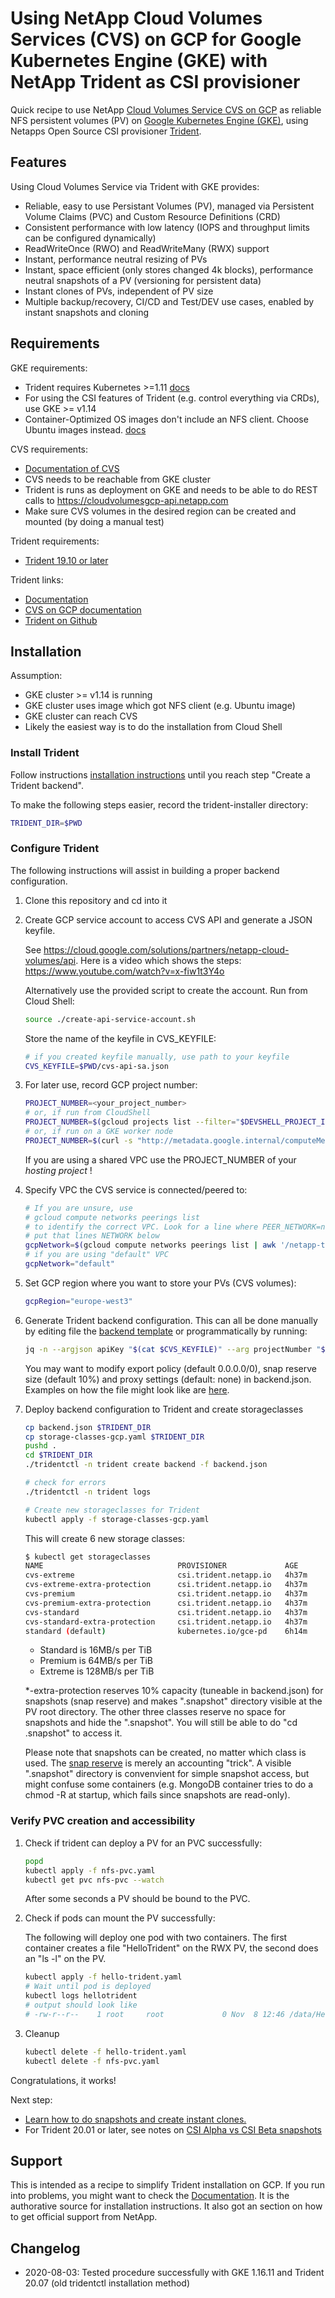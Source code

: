 # Using NetApp Cloud Volumes Services (CVS) on GCP for Google Kubernetes Engine (GKE) with NetApp Trident as CSI provisioner

Quick recipe to use NetApp [Cloud Volumes Service CVS on GCP](https://cloud.netapp.com/cloud-volumes-service-for-gcp) as reliable NFS persistent volumes (PV) on [Google Kubernetes Engine (GKE)](https://cloud.google.com/kubernetes-engine/), using Netapps Open Source CSI provisioner [Trident](https://github.com/NetApp/trident).

## Features
Using Cloud Volumes Service via Trident with GKE provides:
* Reliable, easy to use Persistant Volumes (PV), managed via Persistent Volume Claims (PVC) and Custom Resource Definitions (CRD)
* Consistent performance with low latency (IOPS and throughput limits can be configured dynamically)
* ReadWriteOnce (RWO) and ReadWriteMany (RWX) support
* Instant, performance neutral resizing of PVs
* Instant, space efficient (only stores changed 4k blocks), performance neutral snapshots of a PV (versioning for persistent data)
* Instant clones of PVs, independent of PV size
* Multiple backup/recovery, CI/CD and Test/DEV use cases, enabled by instant snapshots and cloning

## Requirements
GKE requirements:
* Trident requires Kubernetes >=1.11 [docs](https://netapp-trident.readthedocs.io/en/latest/support/requirements.html#supported-frontends-orchestrators)
* For using the CSI features of Trident (e.g. control everything via CRDs), use GKE >= v1.14
* Container-Optimized OS images don't include an NFS client. Choose Ubuntu images instead. [docs](https://cloud.google.com/kubernetes-engine/docs/concepts/node-images)

CVS requirements:
* [Documentation of CVS](https://cloud.google.com/solutions/partners/netapp-cloud-volumes)
* CVS needs to be reachable from GKE cluster
* Trident is runs as deployment on GKE and needs to be able to do REST calls to https://cloudvolumesgcp-api.netapp.com
* Make sure CVS volumes in the desired region can be created and mounted (by doing a manual test)

Trident requirements:
* [Trident 19.10 or later](https://netapp.io/2019/10/30/trident-19-10/)

Trident links:
* [Documentation](https://netapp-trident.readthedocs.io/en/latest/)
* [CVS on GCP documentation](https://netapp-trident.readthedocs.io/en/latest/kubernetes/operations/tasks/backends/cvs_gcp.html)
* [Trident on Github](https://github.com/NetApp/trident)

## Installation

Assumption:
* GKE cluster >= v1.14 is running
* GKE cluster uses image which got NFS client (e.g. Ubuntu image)
* GKE cluster can reach CVS
* Likely the easiest way is to do the installation from Cloud Shell

### Install Trident
Follow instructions [installation instructions](https://netapp-trident.readthedocs.io/en/latest/kubernetes/deploying.html) until you reach step "Create a Trident backend".

To make the following steps easier, record the trident-installer directory:
```bash
TRIDENT_DIR=$PWD
```

### Configure Trident
The following instructions will assist in building a proper backend configuration.

1. Clone this repository and cd into it
1. Create GCP service account to access CVS API and generate a JSON keyfile.

   See https://cloud.google.com/solutions/partners/netapp-cloud-volumes/api. Here is a video which shows the steps: https://www.youtube.com/watch?v=x-fiw1t3Y4o
   
   Alternatively use the provided script to create the account. Run from Cloud Shell:

    ```bash
    source ./create-api-service-account.sh
    ```
    Store the name of the keyfile in CVS_KEYFILE:
    ```bash
    # if you created keyfile manually, use path to your keyfile
    CVS_KEYFILE=$PWD/cvs-api-sa.json
    ```
1. For later use, record GCP project number:
    ```bash
    PROJECT_NUMBER=<your_project_number>
    # or, if run from CloudShell
    PROJECT_NUMBER=$(gcloud projects list --filter="$DEVSHELL_PROJECT_ID" --format="value(PROJECT_NUMBER)")
    # or, if run on a GKE worker node
    PROJECT_NUMBER=$(curl -s "http://metadata.google.internal/computeMetadata/v1/project/numeric-project-id" -H "Metadata-Flavor: Google")
    ```
    If you are using a shared VPC use the PROJECT_NUMBER of your *hosting project* !
1. Specify VPC the CVS service is connected/peered to:
    ```bash
    # If you are unsure, use
    # gcloud compute networks peerings list
    # to identify the correct VPC. Look for a line where PEER_NETWORK=netapp-tenant-vpc and
    # put that lines NETWORK below
    gcpNetwork=$(gcloud compute networks peerings list | awk '/netapp-tenant-vpc/ {print $2}')
    # if you are using "default" VPC
    gcpNetwork="default"
    ```
1. Set GCP region where you want to store your PVs (CVS volumes):
    ```bash
    gcpRegion="europe-west3"
    ```
1. Generate Trident backend configuration. This can all be done manually by editing file the [backend template](./backend-cvs-gcp-advanced-template.json) or programmatically by running:
    ```bash
    jq -n --argjson apiKey "$(cat $CVS_KEYFILE)" --arg projectNumber "$PROJECT_NUMBER" --arg gcpRegion "$gcpRegion" --arg network "$gcpNetwork" -f backend-cvs-gcp-advanced-template.json > backend.json
    ```
    You may want to modify export policy (default 0.0.0.0/0), snap reserve size (default 10%) and proxy settings (default: none) in backend.json. Examples on how the file might look like are [here](https://netapp-trident.readthedocs.io/en/latest/kubernetes/operations/tasks/backends/cvs_gcp.html).

1. Deploy backend configuration to Trident and create storageclasses
    ```bash
    cp backend.json $TRIDENT_DIR
    cp storage-classes-gcp.yaml $TRIDENT_DIR
    pushd .
    cd $TRIDENT_DIR
    ./tridentctl -n trident create backend -f backend.json

    # check for errors
    ./tridentctl -n trident logs

    # Create new storageclasses for Trident
    kubectl apply -f storage-classes-gcp.yaml
    ```
    This will create 6 new storage classes: 
    ```bash
    $ kubectl get storageclasses
    NAME                              PROVISIONER             AGE
    cvs-extreme                       csi.trident.netapp.io   4h37m
    cvs-extreme-extra-protection      csi.trident.netapp.io   4h37m
    cvs-premium                       csi.trident.netapp.io   4h37m
    cvs-premium-extra-protection      csi.trident.netapp.io   4h37m
    cvs-standard                      csi.trident.netapp.io   4h37m
    cvs-standard-extra-protection     csi.trident.netapp.io   4h37m
    standard (default)                kubernetes.io/gce-pd    6h14m
    ```
    * Standard is 16MB/s per TiB
    * Premium is 64MB/s per TiB
    * Extreme is 128MB/s per TiB

    *-extra-protection reserves 10% capacity (tuneable in backend.json) for snapshots (snap reserve) and makes ".snapshot" directory visible at the PV root directory. The other three classes reserve no space for snapshots and hide the ".snapshot". You will still be able to do "cd .snapshot" to access it.

    Please note that snapshots can be created, no matter which class is used. The [snap reserve](https://kb.netapp.com/app/answers/answer_view/a_id/1004547/~/how-does-the-snapshot-reserve-work%3F-) is merely an accounting "trick". A visible ".snapshot" directory is convenvient for simple snapshot access, but might confuse some containers (e.g. MongoDB container tries to do a chmod -R at startup, which fails since snapshots are read-only).

### Verify PVC creation and accessibility
1. Check if trident can deploy a PV for an PVC successfully:
    ```bash
    popd
    kubectl apply -f nfs-pvc.yaml
    kubectl get pvc nfs-pvc --watch
    ```
    After some seconds a PV should be bound to the PVC.

1. Check if pods can mount the PV successfully:

    The following will deploy one pod with two containers. The first container creates a file "HelloTrident" on the RWX PV, the second does an "ls -l" on the PV.
    ```bash
    kubectl apply -f hello-trident.yaml
    # Wait until pod is deployed
    kubectl logs hellotrident
    # output should look like
    # -rw-r--r--    1 root     root             0 Nov  8 12:46 /data/HelloTrident
    ``` 
1. Cleanup
    ```bash
    kubectl delete -f hello-trident.yaml
    kubectl delete -f nfs-pvc.yaml
    ``` 

Congratulations, it works!

Next step:
* [Learn how to do snapshots and create instant clones.](https://netapp.io/2019/06/28/on-demand-snapshots-with-csi-trident/)
* For Trident 20.01 or later, see notes on [CSI Alpha vs CSI Beta snapshots](https://netapp.io/2020/01/30/alpha-to-beta-snapshots/)

## Support
This is intended as a recipe to simplify Trident installation on GCP. If you run into problems, you might want to check the [Documentation](https://netapp-trident.readthedocs.io/en/latest/). It is the authorative source for installation instructions. It also got an section on how to get official support from NetApp.

## Changelog
* 2020-08-03: Tested procedure successfully with GKE 1.16.11 and Trident 20.07 (old tridentctl installation method)
